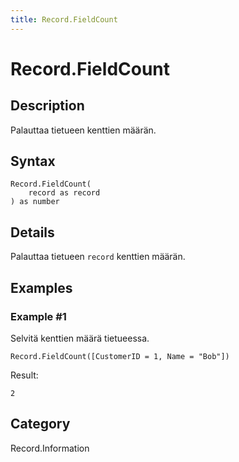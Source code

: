 ```yaml
---
title: Record.FieldCount
---
```


# Record.FieldCount


## Description

Palauttaa tietueen kenttien määrän.


## Syntax

```powerquery
Record.FieldCount(
    record as record
) as number
```


## Details

Palauttaa tietueen <code>record</code> kenttien määrän.


## Examples

### Example #1 
Selvitä kenttien määrä tietueessa.
```powerquery
Record.FieldCount([CustomerID = 1, Name = "Bob"])
```

Result: 
```powerquery
2
```




## Category
Record.Information
